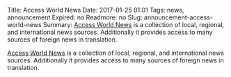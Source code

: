 Title: Access World News
Date: 2017-01-25 01:01 
Tags: news, announcement
Expired: no
Readmore: no
Slug: announcement-access-world-news
Summary: <a href="https://proxy.bc.edu/login?url=http://infoweb.newsbank.com/resources/?p=AWNB" target="_blank" rel="noopener">Access World News</a> is a collection of local, regional, and international news sources. Additionally it provides access to many sources of foreign news in translation.

<a href="https://proxy.bc.edu/login?url=http://infoweb.newsbank.com/resources/?p=AWNB" target="_blank" rel="noopener">Access World News</a> is a collection of local, regional, and international news sources. Additionally it provides access to many sources of foreign news in translation. <br />

